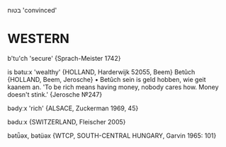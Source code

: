 בטוח
'convinced'

WESTERN
========

b'tu'ch 'secure' {Sprach-Meister 1742}

is bətu:x 'wealthy' {HOLLAND, Harderwijk 52055, Beem}
Betûch {HOLLAND, Beem, Jerosche}
	•	Betûch sein is geld hobben, wie geit kaanem an. 'To be rich means having money, nobody cares how. Money doesn't stink.' {Jerosche №247}

bədyːx 'rich' {ALSACE, Zuckerman 1969, 45}

bəduːx {SWITZERLAND, Fleischer 2005}

bətǖəx, bətüəx {WTCP, SOUTH-CENTRAL HUNGARY, Garvin 1965: 101}
